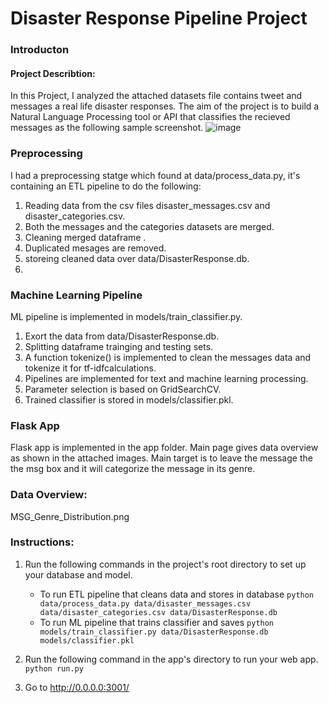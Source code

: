 # Disaster Response Pipeline Project

### Introducton
#### Project Describtion:
In this Project, I analyzed the attached datasets file contains tweet and messages a real life disaster responses. The aim of the project is to build a Natural Language Processing tool or API that classifies the recieved messages as the following  sample screenshot.
![image](https://user-images.githubusercontent.com/80397129/153633555-7c6ee995-e6a4-42d8-a301-d67cc3503d37.png)

### Preprocessing
I had a preprocessing statge which found at data/process_data.py, it's containing an ETL pipeline to do the following:

1. Reading data from the csv files disaster_messages.csv and disaster_categories.csv.
2. Both the messages and the categories datasets are merged.
3. Cleaning merged dataframe .
4. Duplicated mesages are removed.
5. storeing cleaned data over data/DisasterResponse.db.
6. 
### Machine Learning Pipeline
ML pipeline is implemented in models/train_classifier.py.

1. Exort the data from data/DisasterResponse.db.
2. Splitting dataframe trainging and testing sets.
3. A function tokenize() is implemented to clean the messages data and tokenize it for tf-idfcalculations.
4. Pipelines are implemented for text and machine learning processing.
5. Parameter selection is based on GridSearchCV.
6. Trained classifier is stored in models/classifier.pkl.

### Flask App
Flask app is implemented in the app folder.
Main page gives data overview as shown in the attached images. Main target is to leave the message the the msg box and it will categorize the message in its genre.

### Data Overview:

MSG_Genre_Distribution.png




### Instructions:
1. Run the following commands in the project's root directory to set up your database and model.

    - To run ETL pipeline that cleans data and stores in database
        `python data/process_data.py data/disaster_messages.csv data/disaster_categories.csv data/DisasterResponse.db`
    - To run ML pipeline that trains classifier and saves
        `python models/train_classifier.py data/DisasterResponse.db models/classifier.pkl`

2. Run the following command in the app's directory to run your web app.
    `python run.py`

3. Go to http://0.0.0.0:3001/
